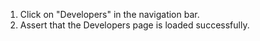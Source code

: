 1. Click on "Developers" in the navigation bar.
2. Assert that the Developers page is loaded successfully.